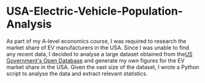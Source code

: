 # USA-Electric-Vehicle-Population-Analysis

As part of my A-level economics course, I was required to research the market share of EV manufacturers in the USA. Since I was unable to find any recent data, I decided to analyse a large dataset obtained from the<a href="data.gov">US Government's Open Database</a> and generate my own figures for the EV market share in the USA. Given the vast size of the dataset, I wrote a Python script to analyse the data and extract relevant statistics.
